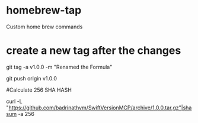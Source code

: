 # homebrew-tap
Custom home brew commands

# create a new tag after the changes
git tag -a v1.0.0 -m "Renamed the Formula"

git push origin v1.0.0

#Calculate 256 SHA HASH

 curl -L "https://github.com/badrinathvm/SwiftVersionMCP/archive/1.0.0.tar.gz"|shasum -a 256



